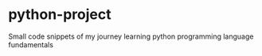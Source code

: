 # python-project
Small code snippets of my journey learning python programming language fundamentals
